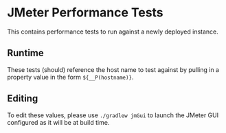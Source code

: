JMeter Performance Tests
========================

This contains performance tests to run against a newly deployed instance.


Runtime
-------

These tests (should) reference the host name to test against by pulling in a
property value in the form ```${__P(hostname)}```.

Editing
-------

To edit these values, please use ```./gradlew jmGui``` to launch the JMeter
GUI configured as it will be at build time.

